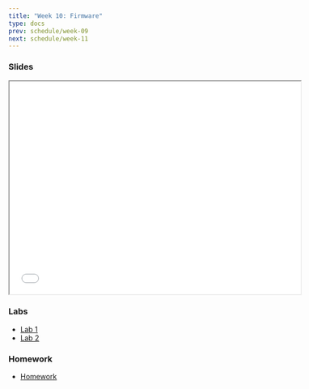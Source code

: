 ```yaml
---
title: "Week 10: Firmware"
type: docs
prev: schedule/week-09
next: schedule/week-11
---
```


### Slides

<iframe src="/404.html" width="576" height="420"></iframe>

### Labs

- [Lab 1](lab-1/)
- [Lab 2](lab-2/)

### Homework

- [Homework](hw/)
